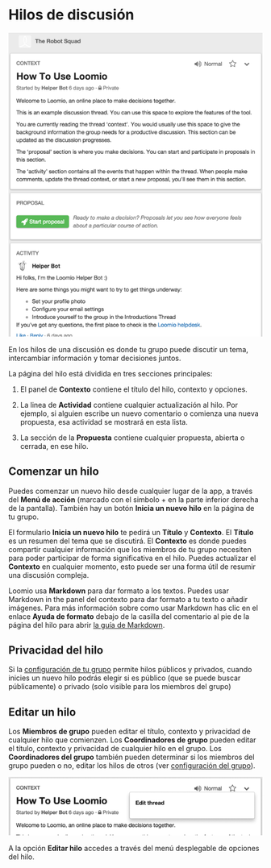 # Hilos de discusión 

<img class="screenshot" alt="Discussion thread" src="thread_page.png" />

En los hilos de una discusión es donde tu grupo puede discutir un tema, intercambiar información y tomar decisiones juntos.

La página del hilo está dividida en tres secciones principales:

1. El panel de **Contexto** contiene el título del hilo, contexto y opciones.

2. La linea de **Actividad** contiene cualquier actualización al hilo. Por ejemplo, si alguien escribe un nuevo comentario o comienza una nueva propuesta, esa actividad se mostrará en esta lista.

3. La sección de la **Propuesta** contiene cualquier propuesta, abierta o cerrada, en ese hilo.

## Comenzar un hilo

Puedes comenzar un nuevo hilo desde cualquier lugar de la app, a través del **Menú de acción** (marcado con el simbolo + en la parte inferior derecha de la pantalla). También hay un botón **Inicia un nuevo hilo** en la página de tu grupo.

El formulario **Inicia un nuevo hilo** te pedirá un **Título** y **Contexto**. El **Título** es un resumen del tema que se discutirá. El **Contexto** es donde puedes compartir cualquier información que los miembros de tu grupo necesiten para poder participar de forma significativa en el hilo. Puedes actualizar el **Contexto** en cualquier momento, esto puede ser una forma útil de resumir una discusión compleja.  

Loomio usa **Markdown** para dar formato a los textos. Puedes usar Markdown in the panel del contexto para dar formato a tu texto o añadir imágenes. Para más información sobre como usar Markdown has clic en el enlace **Ayuda de formato** debajo de la casilla del comentario al pie de la página del hilo para abrir [la guía de Markdown](https://loomio.org/markdown).

## Privacidad del hilo

Si la [configuración de tu grupo](group_settings.html) permite hilos públicos y privados, cuando inicies un nuevo hilo podrás elegir si es público (que se puede buscar públicamente) o privado (solo visible para los miembros del grupo)

## Editar un hilo

Los **Miembros de grupo** pueden editar el título, contexto y privacidad de cualquier hilo que comienzen. Los **Coordinadores de grupo** pueden editar el título, contexto y privacidad de cualquier hilo en el grupo. Los **Coordinadores del grupo** también pueden determinar si los miembros del grupo pueden o no, editar los hilos de otros (ver [configuración del grupo](group_settings.html)).

<img class="screenshot" alt="Discussion thread options dropdown" src="edit_thread.png" />

A la opción **Editar hilo** accedes a través del menú desplegable de opciones del hilo.  
